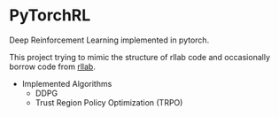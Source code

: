 # PyTorchRL
Deep Reinforcement Learning implemented in pytorch.

This project trying to mimic the structure of rllab code and
occasionally borrow code from [rllab](https://github.com/rll/rllab).

* Implemented Algorithms
  * DDPG
  * Trust Region Policy Optimization (TRPO)

